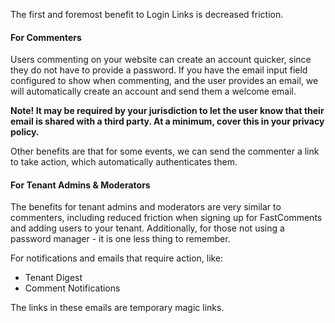 The first and foremost benefit to Login Links is decreased friction.

#### For Commenters

Users commenting on your website can create an account quicker, since they do not have to
provide a password. If you have the email input field configured to show when commenting, and the user
provides an email, we will automatically create an account and send them a welcome email.

**Note! It may be required by your jurisdiction to let the user know that their email is shared
with a third party. At a minimum, cover this in your privacy policy.**

Other benefits are that for some events, we can send the commenter a link to take action, which
automatically authenticates them.

#### For Tenant Admins & Moderators

The benefits for tenant admins and moderators are very similar to commenters, including reduced
friction when signing up for FastComments and adding users to your tenant. Additionally, for those
not using a password manager - it is one less thing to remember.

For notifications and emails that require action, like:

- Tenant Digest
- Comment Notifications

The links in these emails are temporary magic links.
